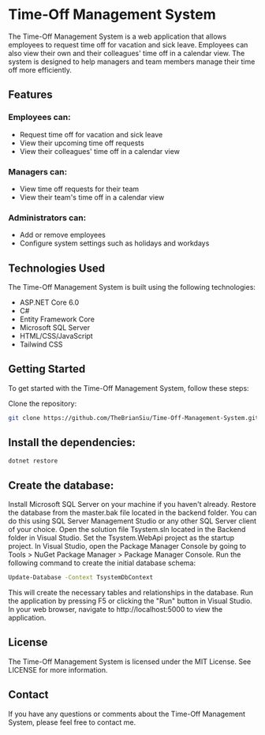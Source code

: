 # Time-Off Management System
The Time-Off Management System is a web application that allows employees to request time off for vacation and sick leave. Employees can also view their own and their colleagues' time off in a calendar view. The system is designed to help managers and team members manage their time off more efficiently.

## Features

### Employees can:
* Request time off for vacation and sick leave
* View their upcoming time off requests
* View their colleagues' time off in a calendar view

### Managers can:
* View time off requests for their team
* View their team's time off in a calendar view

### Administrators can:
* Add or remove employees
* Configure system settings such as holidays and workdays

## Technologies Used
The Time-Off Management System is built using the following technologies:
* ASP.NET Core 6.0
* C#
* Entity Framework Core
* Microsoft SQL Server
* HTML/CSS/JavaScript
* Tailwind CSS


## Getting Started
To get started with the Time-Off Management System, follow these steps:

Clone the repository:

```bash
git clone https://github.com/TheBrianSiu/Time-Off-Management-System.git
```
## Install the dependencies:

```bash
dotnet restore
```

## Create the database:

Install Microsoft SQL Server on your machine if you haven't already.
Restore the database from the master.bak file located in the backend folder. You can do this using SQL Server Management Studio or any other SQL Server client of your choice.
Open the solution file Tsystem.sln located in the Backend folder in Visual Studio.
Set the Tsystem.WebApi project as the startup project.
In Visual Studio, open the Package Manager Console by going to Tools > NuGet Package Manager > Package Manager Console.
Run the following command to create the initial database schema:

```bash
Update-Database -Context TsystemDbContext
```

This will create the necessary tables and relationships in the database.
Run the application by pressing F5 or clicking the "Run" button in Visual Studio.
In your web browser, navigate to http://localhost:5000 to view the application.


## License
The Time-Off Management System is licensed under the MIT License. See LICENSE for more information.

## Contact
If you have any questions or comments about the Time-Off Management System, please feel free to contact me.
